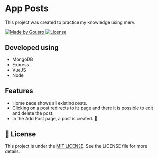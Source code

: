 # App Posts

This project was created to practice my knowledge using merv.

<p>
  <a href="https://github.com/Gousro">
    <img alt="Made by Gousro" src="https://img.shields.io/badge/Made%20by-Gousro-%2304D361">
  </a>

  <a href="LICENSE.md">
    <img alt="License" src="https://img.shields.io/badge/License-MIT-%2304D361">
  </a>
</p>

## Developed using

- MongoDB
- Express
- VueJS
- Node

## Features

- Home page shows all existing posts.
- Clicking on a post redirects to its page and there it is possible to edit and delete the post.
- In the Add Post page, a post is created. :eyes:

## :memo: License

This project is under the [MIT LICENSE](LICENSE).
See the LICENSE file for more details.
